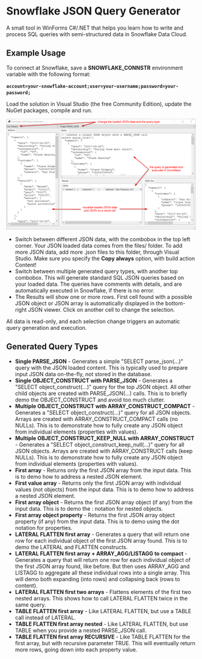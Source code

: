 Snowflake JSON Query Generator
==============================
A small tool in WinForms C#/.NET that helps you learn how to write and process SQL queries with semi-structured data in Snowflake Data Cloud.

Example Usage
-------------

To connect at Snowflake, save a **SNOWFLAKE_CONNSTR** environment variable with the following format:

**<code>account=your-snowflake-account;user=your-username;password=your-password;</code>**  

Load the solution in Visual Studio (the free Community Edition), update the NuGet packages, compile and run.

![Screen](/images/Snowflake-JSON-Query-Generator.png)

* Switch between different JSON data, with the combobox in the top left corner. Your JSON loaded data comes from the files/ folder. To add more JSON data, add more .json files to this folder, through Visual Studio. Make sure you specify the **Copy always** option, with build action Content!  
* Switch between multiple generated query types, with another top combobox. This will generate standard SQL JSON queries based on your loaded data. The queries have comments with details, and are automatically executed in Snowflake, if there is no error.  
* The Results will show one or more rows. First cell found with a possible JSON object or JSON array is automatically displayed in the bottom-right JSON viewer. Click on another cell to change the selection.  

All data is read-only, and each selection change triggers an automatic query generation and execution.

Generated Query Types
---------------------

* **Single PARSE_JSON** - Generates a simple "SELECT parse_json(...)" query with the JSON loaded content. This is typically used to prepare input JSON data on-the-fly, not stored in the database.  
* **Single OBJECT_CONSTRUCT with PARSE_JSON** - Generates a "SELECT object_construct(...)" query for the top JSON object. All other child objects are created with PARSE_JSON(...) calls. This is to briefly demo the OBJECT_CONSTRUCT and avoid too much clutter.  
* **Multiple OBJECT_CONSTRUCT with ARRAY_CONSTRUCT_COMPACT** - Generates a "SELECT object_construct(...)" query for all JSON objects. Arrays are created with ARRAY_CONSTRUCT_COMPACT calls (no NULLs). This is to demonstrate how to fully create any JSON object from individual elements (properties with values).  
* **Multiple OBJECT_CONSTRUCT_KEEP_NULL with ARRAY_CONSTRUCT** - Generates a "SELECT object_construct_keep_null(...)" query for all JSON objects. Arrays are created with ARRAY_CONSTRUCT calls (keep NULLs). This is to demonstrate how to fully create any JSON object from individual elements (properties with values).  
* **First array** - Returns only the first JSON array from the input data. This is to demo how to address a nested JSON element.  
* **First value array** - Returns only the first JSON array with individual values (not objects) from the input data. This is to demo how to address a nested JSON element.  
* **First array object** - Returns the first JSON array object (if any) from the input data. This is to demo the : notation for nested objects.  
* **First array object property** - Returns the first JSON array object property (if any) from the input data. This is to demo using the dot notation for properties.  
* **LATERAL FLATTEN first array** - Generates a query that will return one row for each individual object of the first JSON array found. This is to demo the LATERAL and FLATTEN constructs.  
* **LATERAL FLATTEN first array + ARRAY_AGG/LISTAGG to compact** - Generates a query that will return one row for each individual object of the first JSON array found, like before. But then uses ARRAY_AGG and LISTAGG to aggregate all these individual rows into a single array. This will demo both expanding (into rows) and collapsing back (rows to content).  
* **LATERAL FLATTEN first two arrays** - Flattens elements of the first two nested arrays. This shows how to call LATERAL FLATTEN twice in the same query.  
* **TABLE FLATTEN first array** - Like LATERAL FLATTEN, but use a TABLE call instead of LATERAL.  
* **TABLE FLATTEN first array nested** - Like LATERAL FLATTEN, but use TABLE when you provide a nested PARSE_JSON call.  
* **TABLE FLATTEN first array RECURSIVE** - Like TABLE FLATTEN for the first array, but with recursive parameter TRUE. This will eventually return more rows, going down into each property value.  
